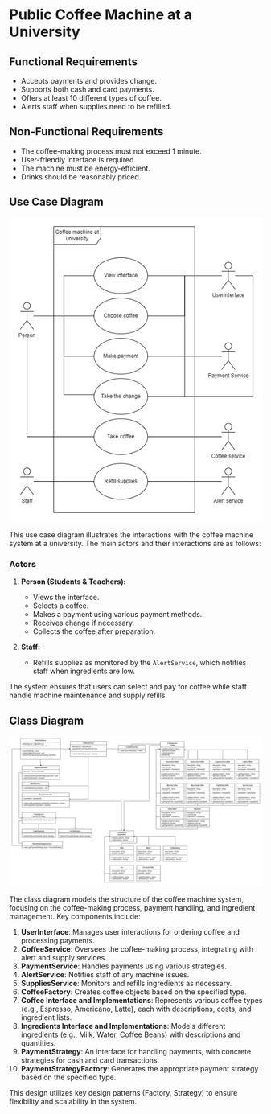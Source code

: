 # Public Coffee Machine at a University

## Functional Requirements
- Accepts payments and provides change.
- Supports both cash and card payments.
- Offers at least 10 different types of coffee.
- Alerts staff when supplies need to be refilled.

## Non-Functional Requirements
- The coffee-making process must not exceed 1 minute.
- User-friendly interface is required.
- The machine must be energy-efficient.
- Drinks should be reasonably priced.

## Use Case Diagram
![Use Case Diagram](use_case_diagram.png)

This use case diagram illustrates the interactions with the coffee machine system at a university. The main actors and their interactions are as follows:

### Actors
1. **Person (Students & Teachers):**
   - Views the interface.
   - Selects a coffee.
   - Makes a payment using various payment methods.
   - Receives change if necessary.
   - Collects the coffee after preparation.

2. **Staff:**
   - Refills supplies as monitored by the `AlertService`, which notifies staff when ingredients are low.

The system ensures that users can select and pay for coffee while staff handle machine maintenance and supply refills.

## Class Diagram
![Class Diagram](class_diagram.png)

The class diagram models the structure of the coffee machine system, focusing on the coffee-making process, payment handling, and ingredient management. Key components include:

1. **UserInterface**: Manages user interactions for ordering coffee and processing payments.
2. **CoffeeService**: Oversees the coffee-making process, integrating with alert and supply services.
3. **PaymentService**: Handles payments using various strategies.
4. **AlertService**: Notifies staff of any machine issues.
5. **SuppliesService**: Monitors and refills ingredients as necessary.
6. **CoffeeFactory**: Creates coffee objects based on the specified type.
7. **Coffee Interface and Implementations**: Represents various coffee types (e.g., Espresso, Americano, Latte), each with descriptions, costs, and ingredient lists.
8. **Ingredients Interface and Implementations**: Models different ingredients (e.g., Milk, Water, Coffee Beans) with descriptions and quantities.
9. **PaymentStrategy**: An interface for handling payments, with concrete strategies for cash and card transactions.
10. **PaymentStrategyFactory**: Generates the appropriate payment strategy based on the specified type.

This design utilizes key design patterns (Factory, Strategy) to ensure flexibility and scalability in the system.
